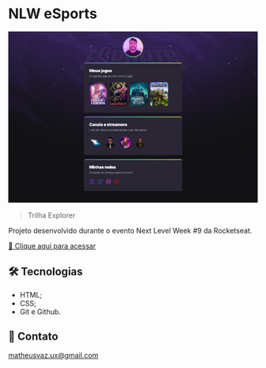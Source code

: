 # NLW eSports

![preview](./github/preview.png)

> Trilha Explorer

Projeto desenvolvido durante o evento Next Level Week #9 da Rocketseat.

[🔗 Clique aqui para acessar](https://matheusvaz-dev.github.io/nlw-esports-explorer/)

## 🛠️ Tecnologias

- HTML;
- CSS;
- Git e Github.

## 📧 Contato

matheusvaz.ux@gmail.com
